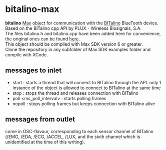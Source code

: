# bitalino-max

**bitalino** [Max](https://cycling74.com/products/max/) object for communication with the [BITalino](www.bitalino.com) BlueTooth device.   
Based on the BITalino cpp API by PLUX - Wireless Biosignals, S.A.   
The files bitalino.h and bitalino.cpp have been added here for convenience, the original ones can be found [here](https://github.com/BITalinoWorld/cpp-api).   
This object should be compiled with Max SDK version 6 or greater.   
Clone the repository in any subfolder of Max SDK examples folder and compile with XCode.

## messages to inlet

- start : starts a thread that will connect to BITalino through the API. only 1 instance of the object is allowed to connect to BITalino at the same time
- stop : stops the thread and releases connection with BITalino
- poll <ms_poll_interval> : starts polling frames
- nopoll : stops polling frames but keeps connection with BITalino alive

## messages from outlet

come in OSC-flavour, corresponding to each sensor channel of BITalino (/EMG, /EDA, /ECG, /ACCEL, /LUX, and the sixth channel which is unidentified at the time of this writing).
